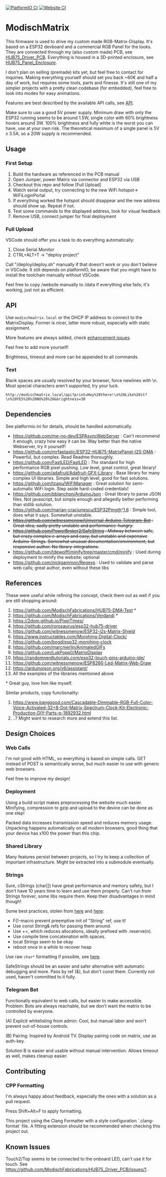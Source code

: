 [![PlatformIO CI](https://github.com/ModischFabrications/ModischMatrix/actions/workflows/pio.yml/badge.svg)](https://github.com/ModischFabrications/ModischMatrix/actions/workflows/pio.yml)
[![Website CI](https://github.com/ModischFabrications/ModischMatrix/actions/workflows/website.yml/badge.svg)](https://github.com/ModischFabrications/ModischMatrix/actions/workflows/website.yml)

# ModischMatrix

This firmware is used to drive my custom made RGB-Matrix-Display. It's based on a ESP32 devboard and a commercial RGB Panel for the looks. 
They are connected through my (also custom made) PCB, see [HUB75_Driver_PCB](https://github.com/ModischFabrications/HUB75_Driver_PCB/). 
Everything is housed in a 3D-printed enclosure, see [HUB75_Panel_Enclosure](TODO).

I don't plan on selling (premade) kits yet, but feel free to contact for inquiries. 
Making everything yourself should set you back ~60€ and half a day of work, but requires some tools, parts and finesse.
It's still one of my simpler projects with a pretty clean codebase (for embedded), feel free to look into modes for easy animations. 

Features are best described by the available API calls, see [API](#API).

Make sure to use a good 5V power supply. Minimum draw with only the ESP32 running seems to be around 1.5W, single color with 60% brightness hovers around 3W. 
100% brightness and fully white is the worst you can have, use at your own risk. The theoretical maximum of a single panel is 5V x 3.5A, so a 20W supply is recommended. 

## Usage

### First Setup
1. Build the hardware as referenced in the PCB manual 
2. Open Jumper, power Matrix via connector and ESP32 via USB
2. Checkout this repo and follow [Full Upload]
3. Watch serial output, try connecting to the new WiFi hotspot-> WiFiLoginPortal
4. If everything worked the hotspot should disappear and the new address should show up. Repeat if not.
5. Test some commands to the displayed address, look for visual feedback
5. Remove USB, connect jumper for final deployment


### Full Upload
VSCode should offer you a task to do everything automatically:
1. Close Serial Monitor
2. CTRL+ALT+T -> "deploy project"

Call "/deploy/deploy.sh" manually if that doesn't work or you don't believe in VSCode.
It still depends on platformIO, be aware that you might have to install the toolchain manually without VSCode.

Feel free to copy /website manually to /data if everything else fails; it's working, just not as efficient. 


## API

Use `modischmatrix.local` or the DHCP IP address to connect to the MatrixDisplay. Former is nicer, latter more robust, especially with static assignment.

More features are always added, check [enhancement issues](https://github.com/ModischFabrications/ModischMatrix/issues?q=is%3Aissue+is%3Aopen+label%3Aenhancement). 

Feel free to add more yourself!

Brightness, timeout and more can be appended to all commands. 

### Text
Blank spaces are usually resolved by your browser, force newlines with \n. Most special characters aren't supported, try your luck.

`http://modischmatrix.local/api?print=Hey%20there!\n%20Like%20it?\n%20YES%20%20NO%20%20&brightness=30`




## Dependencies 
See platformio.ini for details, should be handled automatically.

- https://github.com/me-no-dev/ESPAsyncWebServer : Can't recommend it enough, crazy how easy it can be. Way better than the native Webserver, try it yourself!
- https://github.com/mrfaptastic/ESP32-HUB75-MatrixPanel-I2S-DMA : Powerful, but complex. Read Readme thoroughly.
- https://github.com/FastLED/FastLED : *The* standard for high performance RGB pixel pushing. Low level, great control, great library!
- https://github.com/adafruit/Adafruit-GFX-Library : Base library for many complex UI libraries. Simple and high level, good for fast solutions. 
- https://github.com/tzapu/WiFiManager : Great solution for semi-automatic WiFi login. Step aside hard-coded credentials!
- https://github.com/bblanchon/ArduinoJson : Great library to parse JSON files. Not javascript, but simple enough and allegedly better performing than stdlib solution. 
- https://github.com/marian-craciunescu/ESP32Ping@^1.6 : Simple tool, does what it says. Somewhat unstable.
- ~~https://github.com/witnessmenow/Universal-Arduino-Telegram-Bot : Great idea, sadly pretty unstable and performance-hungry.~~
- ~~https://github.com/PowerBroker2/SafeString : Midway between safe, but crazy complex c-arrays and easy, but unstable and expensive Arduino-Strings. Somewhat unusual documentation/environment, but responsive author. No library-integrations.~~
- https://github.com/tdewolff/minify/tree/master/cmd/minify : Used during deployment to minify the website; optional
- https://github.com/nickgammon/Regexp : Used to validate and parse web calls; great author, even without these libs


## References
These were useful while refining the concept, check them out as well if you are still shopping around: 

1. https://github.com/ModischFabrications/HUB75-DMA-Test \* 
1. https://github.com/ModischFabrications/Verdandi \* 
1. https://2dom.github.io/PixelTimes/
1. https://github.com/rorosaurus/esp32-hub75-driver
1. https://github.com/witnessmenow/ESP32-i2s-Matrix-Shield
1. https://www.instructables.com/Morphing-Digital-Clock/
1. https://github.com/bogd/esp32-morphing-clock
1. https://github.com/marcmerlin/AnimatedGIFs
1. https://github.com/LukPopp0/MatrixDisplay
1. https://randomnerdtutorials.com/esp32-touch-pins-arduino-ide/
1. https://github.com/witnessmenow/ESP8266-Led-Matrix-Web-Draw
1. https://arduinojson.org/v6/assistant/
1. All the examples of the libraries mentioned above

\* Great guy, love him like myself. 

Similar products, copy functionality: 
1. https://www.banggood.com/Cascadable-Dimmable-RGB-Full-Color-Voice-Activated-32+8-Dot-Matrix-Spectrum-Clock-Kit-Electronic-Production-DIY-Parts-p-1892932.html
2. ..? Might want to research more and extend this list.


## Design Choices

### Web Calls
I'm not good with HTML, so everything is based on simple calls. GET instead of POST is semantically worse, but much easier to use with generic web browsers. 

Feel free to improve my design!

### Deployment
Using a build script makes preprocessing the website much easier. 
Minifying, compression to gzip and upload to the device can be done as one step!

Packed data increases transmission speed and reduces memory usage. Unpacking happens automatically on all modern browsers, good thing that your device has x100 the power than this chip. 

### Shared Library
Many features persist between projects, so I try to keep a collection of important infrastructure. Might be extracted into a submodule eventually. 

### Strings
Sure, cStrings (char[]) have great performance and memory safety, but I don't have 10 years time to learn and use them properly. 
Can't run from Strings forever, some libs require them. Keep their disadvantages in mind though!

Some best practices, stolen from [here](https://cpp4arduino.com/2018/11/21/eight-tips-to-use-the-string-class-efficiently.html) and [here](https://www.forward.com.au/pfod/ArduinoProgramming/ArduinoStrings/index.html):
- F()-macro prevent preemptive init of "String" ref, use it!
- Use const String& refs for passing them around. 
- Use +=, which reduces allocations, ideally prefixed with .reserve(n). 
- Use compile time concatenation with spaces. 
- local Strings seem to be okay
- reboot once in a while to recover heap

Use raw `char*` formatting if possible, see [here](https://cpp4arduino.com/2020/02/07/how-to-format-strings-without-the-string-class.html).

SafeStrings should be an easier and safer alternative with automatic debugging and more. Pass by ref (&), but don't const them. Currently not used, haven't committed to it fully. 


### Telegram Bot
Functionally equivalent to web calls, but easier to make accessible. 
Problem: Bots are always reachable, but we don't want the matrix to be controlled by everyone. 

(A) Explicit whitelisting from admin: Cool, but manual labor and won't prevent out-of-house controls. 

(B) Pairing: Inspired by Android TV. Display pairing code on matrix, use as auth-key. 

Solution B is easier and usable without manual intervention. Allows timeout as well, makes cleanup easier. 

## Contributing
### CPP Formatting
I'm always happy about feedback, especially the ones with a solution as a pull request. 

Press Shift+Alt+F to apply formatting. 

This project using the Clang Formatter with a style configuration ´.clang-format´ file. A fitting extension should be recommended when checking this project out. 


## Known Issues
Touch2/Top seems to be connected to the onboard LED, can't use it for touch. See https://github.com/ModischFabrications/HUB75_Driver_PCB/issues/1 .
